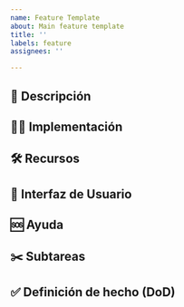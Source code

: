 ```yaml
---
name: Feature Template
about: Main feature template
title: ''
labels: feature
assignees: ''

---
```


## 📝 Descripción

## 👩‍💻 Implementación

## 🛠️ Recursos

## 🎨 Interfaz de Usuario 

## 🆘 Ayuda

## ✂️ Subtareas 

## ✅ Definición de hecho (DoD)
